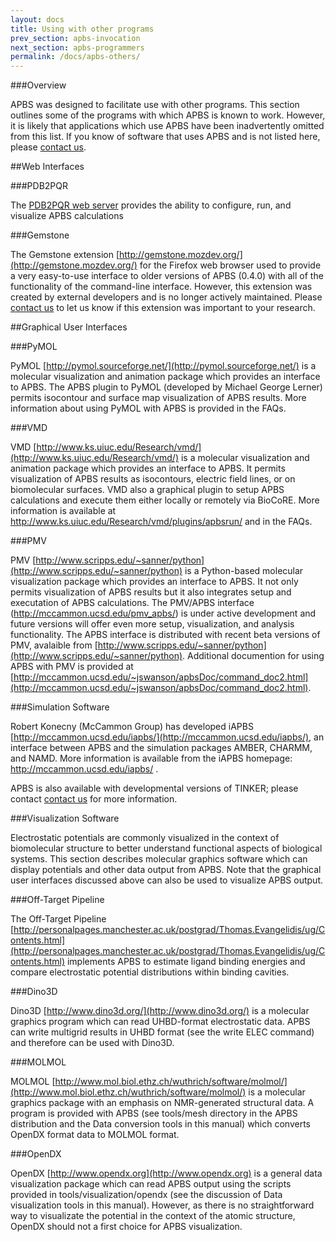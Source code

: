 ```yaml
---
layout: docs
title: Using with other programs
prev_section: apbs-invocation
next_section: apbs-programmers
permalink: /docs/apbs-others/
---
```


###Overview

APBS was designed to facilitate use with other programs. This section outlines some of the programs with which APBS is known to work. However, it is likely that applications which use APBS have been inadvertently omitted from this list. If you know of software that uses APBS and is not listed here, please <a href="/support/home/">contact us</a>.

##Web Interfaces

###PDB2PQR

The [PDB2PQR web server](../structures-ready/) provides the ability to configure, run, and visualize APBS calculations

###Gemstone

The Gemstone extension [http://gemstone.mozdev.org/](http://gemstone.mozdev.org/) for the Firefox web browser used to provide a very easy-to-use interface to older versions of APBS (0.4.0) with all of the functionality of the command-line interface. However, this extension was created by external developers and is no longer actively maintained. Please <a href="/support/home/">contact us</a> to let us know if this extension was important to your research.

##Graphical User Interfaces

###PyMOL

PyMOL [http://pymol.sourceforge.net/](http://pymol.sourceforge.net/) is a molecular visualization and animation package which provides an interface to APBS. The APBS plugin to PyMOL (developed by Michael George Lerner) permits isocontour and surface map visualization of APBS results. More information about using PyMOL with APBS is provided in the FAQs.

###VMD

VMD [http://www.ks.uiuc.edu/Research/vmd/](http://www.ks.uiuc.edu/Research/vmd/) is a molecular visualization and animation package which provides an interface to APBS. It permits visualization of APBS results as isocontours, electric field lines, or on biomolecular surfaces. VMD also a graphical plugin to setup APBS calculations and execute them either locally or remotely via BioCoRE. More information is available at http://www.ks.uiuc.edu/Research/vmd/plugins/apbsrun/ and in the FAQs.

###PMV

PMV [http://www.scripps.edu/~sanner/python](http://www.scripps.edu/~sanner/python) is a Python-based molecular visualization package which provides an interface to APBS. It not only permits visualization of APBS results but it also integrates setup and executation of APBS calculations. The PMV/APBS interface (http://mccammon.ucsd.edu/pmv_apbs/) is under active development and future versions will offer even more setup, visualization, and analysis functionality.  The APBS interface is distributed with recent beta versions of PMV, avalaible from [http://www.scripps.edu/~sanner/python](http://www.scripps.edu/~sanner/python). Additional documention for using APBS with PMV is provided at [http://mccammon.ucsd.edu/~jswanson/apbsDoc/command_doc2.html](http://mccammon.ucsd.edu/~jswanson/apbsDoc/command_doc2.html).

###Simulation Software

Robert Konecny (McCammon Group) has developed iAPBS [http://mccammon.ucsd.edu/iapbs/](http://mccammon.ucsd.edu/iapbs/), an interface between APBS and the simulation packages AMBER, CHARMM, and NAMD. More information is available from the iAPBS homepage: http://mccammon.ucsd.edu/iapbs/ .

APBS is also available with developmental versions of TINKER; please contact <a href="/support/home/">contact us</a> for more information.

###Visualization Software

Electrostatic potentials are commonly visualized in the context of biomolecular structure to better understand functional aspects of biological systems. This section describes molecular graphics software which can display potentials and other data output from APBS. Note that the graphical user interfaces discussed above can also be used to visualize APBS output.

###Off-Target Pipeline

The Off-Target Pipeline [http://personalpages.manchester.ac.uk/postgrad/Thomas.Evangelidis/ug/Contents.html](http://personalpages.manchester.ac.uk/postgrad/Thomas.Evangelidis/ug/Contents.html) implements APBS to estimate ligand binding energies and compare electrostatic potential distributions within binding cavities.

###Dino3D

Dino3D [http://www.dino3d.org/](http://www.dino3d.org/) is a molecular graphics program which can read UHBD-format electrostatic data. APBS can write multigrid results in UHBD format (see the write ELEC command) and therefore can be used with Dino3D.

###MOLMOL

MOLMOL [http://www.mol.biol.ethz.ch/wuthrich/software/molmol/](http://www.mol.biol.ethz.ch/wuthrich/software/molmol/) is a molecular graphics package with an emphasis on NMR-generated structural data. A program is provided with APBS (see tools/mesh directory in the APBS distribution and the Data conversion tools in this manual) which converts OpenDX format data to MOLMOL format.

###OpenDX

OpenDX [http://www.opendx.org](http://www.opendx.org) is a general data visualization package which can read APBS output using the scripts provided in tools/visualization/opendx (see the discussion of Data visualization tools in this manual). However, as there is no straightforward way to visualizate the potential in the context of the atomic structure, OpenDX should not a first choice for APBS visualization.